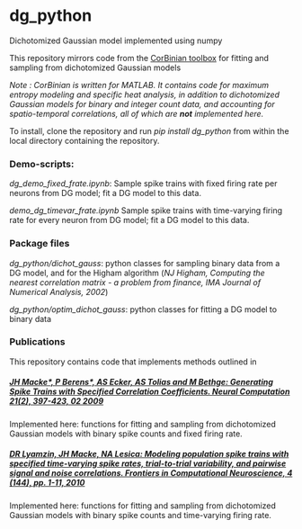 # dg_python
Dichotomized Gaussian model implemented using numpy

This repository mirrors code from the [CorBinian toolbox](https://github.com/mackelab/CorBinian) for fitting and sampling from dichotomized Gaussian models

*Note : CorBinian is written for MATLAB. It contains code for maximum entropy modeling and specific heat analysis, in addition to dichotomized Gaussian models for binary and integer count data, and accounting for spatio-temporal correlations, all of which are **not** implemented here.*


To install, clone the repository and run *pip install dg_python* from within the local directory containing the repository.

### Demo-scripts:
*dg_demo_fixed_frate.ipynb*: Sample spike trains with fixed firing rate per neurons from DG model; fit a DG model to this data.

*demo_dg_timevar_frate.ipynb* Sample spike trains with time-varying firing rate for every neuron from DG model; fit a DG model to this data.

### Package files
*dg_python/dichot_gauss*: python classes for sampling binary data from a DG model, and for the Higham algorithm (*NJ Higham, Computing the nearest correlation matrix - a problem from finance, IMA Journal of Numerical Analysis, 2002*)

*dg_python/optim_dichot_gauss*: python classes for fitting a DG model to binary data

### Publications
This repository contains code that implements methods outlined in

#####  [JH Macke*, P Berens*, AS Ecker, AS Tolias and M Bethge: Generating Spike Trains with Specified Correlation Coefficients. Neural Computation 21(2), 397-423, 02 2009](https://www.mitpressjournals.org/doi/10.1162/neco.2008.02-08-713)
Implemented here: functions for fitting and sampling from dichotomized Gaussian models with binary spike counts and fixed firing rate.

#####  [DR Lyamzin, JH Macke, NA Lesica: Modeling population spike trains with specified time-varying spike rates, trial-to-trial variability, and pairwise signal and noise correlations. Frontiers in Computational Neuroscience, 4 (144), pp. 1-11, 2010](https://www.mackelab.org/publications/#modeling-population-spike-trains-with-specified-time-varying-spike-rates-trial-to-trial-variability-and-pairwise-signal-and-noise-correlations)
Implemented here: functions for fitting and sampling from dichotomized Gaussian models with binary spike counts and time-varying firing rate.
